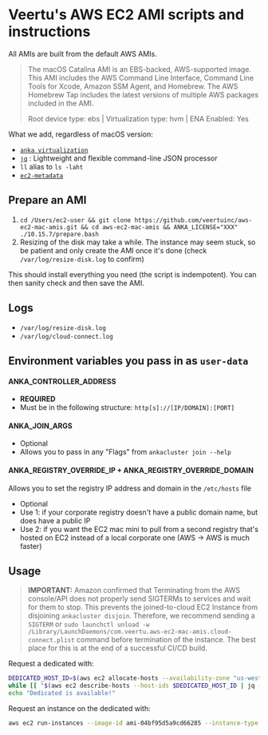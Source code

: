 # Veertu's AWS EC2 AMI scripts and instructions

All AMIs are built from the default AWS AMIs.
> The macOS Catalina AMI is an EBS-backed, AWS-supported image. This AMI includes the AWS Command Line Interface, Command Line Tools for Xcode, Amazon SSM Agent, and Homebrew. The AWS Homebrew Tap includes the latest versions of multiple AWS packages included in the AMI.
>
> Root device type: ebs | Virtualization type: hvm | ENA Enabled: Yes


What we add, regardless of macOS version:

- [`anka virtualization`](https://veertu.com/anka-build/)
- [`jq`](https://formulae.brew.sh/formula/jq) : Lightweight and flexible command-line JSON processor
- `ll` alias to `ls -laht`
- [`ec2-metadata`](https://aws.amazon.com/code/ec2-instance-metadata-query-tool/)

## Prepare an AMI

1. `cd /Users/ec2-user && git clone https://github.com/veertuinc/aws-ec2-mac-amis.git && cd aws-ec2-mac-amis && ANKA_LICENSE="XXX" ./10.15.7/prepare.bash`
3. Resizing of the disk may take a while. The instance may seem stuck, so be patient and only create the AMI once it's done (check `/var/log/resize-disk.log` to confirm)

This should install everything you need (the script is indempotent). You can then sanity check and then save the AMI.

## Logs

- `/var/log/resize-disk.log`
- `/var/log/cloud-connect.log`
## Environment variables you pass in as `user-data`

#### **ANKA_CONTROLLER_ADDRESS**
- **REQUIRED**
- Must be in the following structure: `http[s]://[IP/DOMAIN]:[PORT]`

#### **ANKA_JOIN_ARGS**
- Optional
- Allows you to pass in any "Flags" from `ankacluster join --help`

#### **ANKA_REGISTRY_OVERRIDE_IP** + **ANKA_REGISTRY_OVERRIDE_DOMAIN**
Allows you to set the registry IP address and domain in the `/etc/hosts` file
- Optional
- Use 1: if your corporate registry doesn't have a public domain name, but does have a public IP
- Use 2: if you want the EC2 mac mini to pull from a second registry that's hosted on EC2 instead of a local corporate one (AWS -> AWS is much faster)


## Usage

> **IMPORTANT:** Amazon confirmed that Terminating from the AWS console/API does not properly send SIGTERMs to services and wait for them to stop. This prevents the joined-to-cloud EC2 Instance from disjoining `ankacluster disjoin`. Therefore, we recommend sending a `SIGTERM` or `sudo launchctl unload -w /Library/LaunchDaemons/com.veertu.aws-ec2-mac-amis.cloud-connect.plist` command before termination of the instance. The best place for this is at the end of a successful CI/CD build.

Request a dedicated with:

```bash
DEDICATED_HOST_ID=$(aws ec2 allocate-hosts --availability-zone "us-west-2a" --auto-placement "on" --host-recovery "off" --quantity 1 --instance-type "mac1.metal" | jq -r ".HostIDs[0]")
while [[ "$(aws ec2 describe-hosts --host-ids $DEDICATED_HOST_ID | jq -r ".Hosts[0].State")" != "available" ]]; do echo "Dedicated Availability is still pending... This can take quite a while sometimes..."; sleep 20; done
echo "Dedicated is available!"
```

Request an instance on the dedicated with:

```bash
aws ec2 run-instances --image-id ami-04bf95d5a9cd66285 --instance-type mac1.metal --placement "HostId=h-0ae72efe1c1cd2954" --ebs-optimized --key-name aws-veertu --security-group-ids sg-0893eeb7c6cae6da4 --user-data "$(echo "export ANKA_CONTROLLER_ADDRESS=\"http://18.237.36.178:8090\"; export ANKA_REGISTRY_OVERRIDE_IP=\"18.237.36.178\"; export ANKA_REGISTRY_OVERRIDE_DOMAIN=\"anka.registry\"" | base64)" --count 1 --block-device-mappings '[{ "DeviceName": "/dev/sda1", "Ebs": { "VolumeSize": 100 }}]'
```